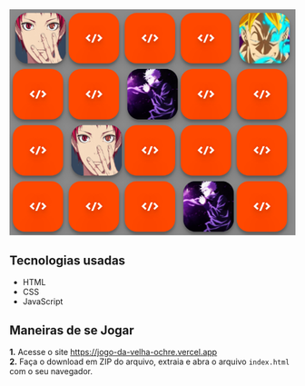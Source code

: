 <div align="center">
  <img src="JogoDaMemoria.png" >
</div>

## Tecnologias usadas
* HTML
* CSS
* JavaScript

## Maneiras de se Jogar
**1.** Acesse o site <https://jogo-da-velha-ochre.vercel.app>  
**2.** Faça o download em ZIP do arquivo, extraia e abra o arquivo `index.html` com o seu navegador.
